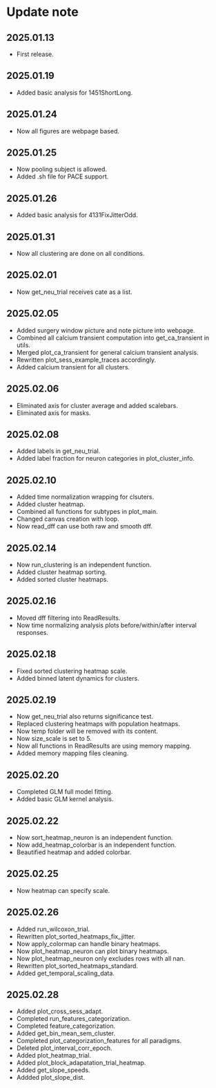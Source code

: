 
# Update note

## 2025.01.13
- First release.

## 2025.01.19
- Added basic analysis for 1451ShortLong.

## 2025.01.24
- Now all figures are webpage based.

## 2025.01.25
- Now pooling subject is allowed.
- Added .sh file for PACE support.

## 2025.01.26
- Added basic analysis for 4131FixJitterOdd.

## 2025.01.31
- Now all clustering are done on all conditions.

## 2025.02.01
- Now get_neu_trial receives cate as a list.

## 2025.02.05
- Added surgery window picture and note picture into webpage.
- Combined all calcium transient computation into get_ca_transient in utils.
- Merged plot_ca_transient for general calcium transient analysis.
- Rewritten plot_sess_example_traces accordingly.
- Added calcium transient for all clusters.

## 2025.02.06
- Eliminated axis for cluster average and added scalebars.
- Eliminated axis for masks.

## 2025.02.08
- Added labels in get_neu_trial.
- Added label fraction for neuron categories in plot_cluster_info.

## 2025.02.10
- Added time normalization wrapping for clsuters.
- Added cluster heatmap.
- Combined all functions for subtypes in plot_main.
- Changed canvas creation with loop.
- Now read_dff can use both raw and smooth dff.

## 2025.02.14
- Now run_clustering is an independent function.
- Added cluster heatmap sorting.
- Added sorted cluster heatmaps.

## 2025.02.16
- Moved dff filtering into ReadResults.
- Now time normalizing analysis plots before/within/after interval responses.

## 2025.02.18
- Fixed sorted clustering heatmap scale.
- Added binned latent dynamics for clusters.

## 2025.02.19
- Now get_neu_trial also returns significance test.
- Replaced clustering heatmaps with population heatmaps.
- Now temp folder will be removed with its content.
- Now size_scale is set to 5.
- Now all functions in ReadResults are using memory mapping.
- Added memory mapping files cleaning.

## 2025.02.20
- Completed GLM full model fitting.
- Added basic GLM kernel analysis.

## 2025.02.22
- Now sort_heatmap_neuron is an independent function.
- Now add_heatmap_colorbar is an independent function.
- Beautified heatmap and added colorbar.

## 2025.02.25
- Now heatmap can specify scale.

## 2025.02.26
- Added run_wilcoxon_trial.
- Rewritten plot_sorted_heatmaps_fix_jitter.
- Now apply_colormap can handle binary heatmaps.
- Now plot_heatmap_neuron can plot binary heatmaps.
- Now plot_heatmap_neuron only excludes rows with all nan.
- Rewritten plot_sorted_heatmaps_standard.
- Added get_temporal_scaling_data.

## 2025.02.28
- Added plot_cross_sess_adapt.
- Completed run_features_categorization.
- Completed feature_categorization.
- Added get_bin_mean_sem_cluster.
- Completed plot_categorization_features for all paradigms.
- Deleted plot_interval_corr_epoch.
- Added plot_heatmap_trial.
- Added plot_block_adapatation_trial_heatmap.
- Added get_slope_speeds.
- Addded plot_slope_dist.